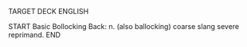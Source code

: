 TARGET DECK
ENGLISH

START
Basic
Bollocking
Back: n. (also ballocking) coarse slang severe reprimand.
END
